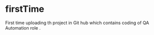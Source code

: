 # firstTime
First time uploading th project in Git hub which contains coding of QA Automation role .
